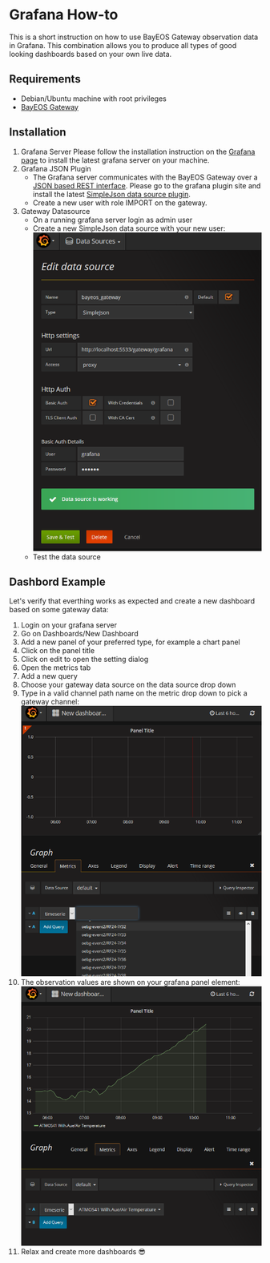 # Grafana How-to

This is a short instruction on how to use BayEOS Gateway observation data in Grafana. This combination allows you to produce all types of good looking dashboards based on your own live data.

## Requirements

- Debian/Ubuntu machine with root privileges
- [BayEOS Gateway](https://github.com/BayCEER/bayeos-gateway)

## Installation

1. Grafana Server
   Please follow the installation instruction on the [Grafana page](https://grafana.com/) to install the latest grafana server on your machine.
1. Grafana JSON Plugin
   - The Grafana server communicates with the BayEOS Gateway over a [JSON based REST interface](https://github.com/BayCEER/bayeos-gateway/blob/master/docs/grafana_endpoint.md). Please go to the grafana plugin site and install the latest [SimpleJson data source plugin](https://grafana.com/plugins/grafana-simple-json-datasource).
   - Create a new user with role IMPORT on the gateway.
1. Gateway Datasource
   - On a running grafana server login as admin user
   - Create a new SimpleJson data source with your new user:
     ![grafana_datasource](./grafana_datasource.png)
   - Test the data source

## Dashbord Example

Let's verify that everthing works as expected and create a new dashboard based on some gateway data:

1. Login on your grafana server
1. Go on Dashboards/New Dashboard
1. Add a new panel of your preferred type, for example a chart panel
1. Click on the panel title
1. Click on edit to open the setting dialog
1. Open the metrics tab
1. Add a new query
1. Choose your gateway data source on the data source drop down
1. Type in a valid channel path name on the metric drop down to pick a gateway channel:
   ![grafana_pick_channel](./grafana_pick_channel.png)
1. The observation values are shown on your grafana panel element:
   ![grafana_channel_picked](./grafana_channel_picked.png)
1. Relax and create more dashboards :sunglasses:
